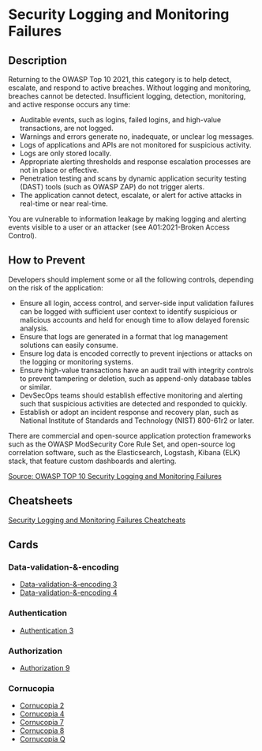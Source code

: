 # Security Logging and Monitoring Failures
## Description
Returning to the OWASP Top 10 2021, this category is to help detect, escalate, and respond to active breaches. Without logging and monitoring, breaches cannot be detected. Insufficient logging, detection, monitoring, and active response occurs any time:

- Auditable events, such as logins, failed logins, and high-value transactions, are not logged.
- Warnings and errors generate no, inadequate, or unclear log messages.
- Logs of applications and APIs are not monitored for suspicious activity.
- Logs are only stored locally.
- Appropriate alerting thresholds and response escalation processes are not in place or effective.
- Penetration testing and scans by dynamic application security testing (DAST) tools (such as OWASP ZAP) do not trigger alerts.
- The application cannot detect, escalate, or alert for active attacks in real-time or near real-time.

You are vulnerable to information leakage by making logging and alerting events visible to a user or an attacker (see A01:2021-Broken Access Control).

## How to Prevent
Developers should implement some or all the following controls, depending on the risk of the application:

- Ensure all login, access control, and server-side input validation failures can be logged with sufficient user context to identify suspicious or malicious accounts and held for enough time to allow delayed forensic analysis.
- Ensure that logs are generated in a format that log management solutions can easily consume.
- Ensure log data is encoded correctly to prevent injections or attacks on the logging or monitoring systems.
- Ensure high-value transactions have an audit trail with integrity controls to prevent tampering or deletion, such as append-only database tables or similar.
- DevSecOps teams should establish effective monitoring and alerting such that suspicious activities are detected and responded to quickly.
- Establish or adopt an incident response and recovery plan, such as National Institute of Standards and Technology (NIST) 800-61r2 or later.

There are commercial and open-source application protection frameworks such as the OWASP ModSecurity Core Rule Set, and open-source log correlation software, such as the Elasticsearch, Logstash, Kibana (ELK) stack, that feature custom dashboards and alerting.

[Source: OWASP TOP 10 Security Logging and Monitoring Failures](https://owasp.org/Top10/A09_2021-Security_Logging_and_Monitoring_Failures/)

## Cheatsheets
[Security Logging and Monitoring Failures Cheatcheats](https://cheatsheetseries.owasp.org/IndexTopTen.html#a092021-security-logging-and-monitoring-failures)

## Cards
### Data-validation-&-encoding
- [Data-validation-&-encoding 3](/data-validation-&-encoding/VE3)
- [Data-validation-&-encoding 4](/data-validation-&-encoding/VE4)

### Authentication
- [Authentication 3](/authentication/AT3)

### Authorization
- [Authorization 9](/authorization/AZ9)



### Cornucopia
- [Cornucopia 2](/cornucopia/C2)
- [Cornucopia 4](/cornucopia/C4)
- [Cornucopia 7](/cornucopia/C7)
- [Cornucopia 8](/cornucopia/C8)
- [Cornucopia Q](/cornucopia/CQ)
